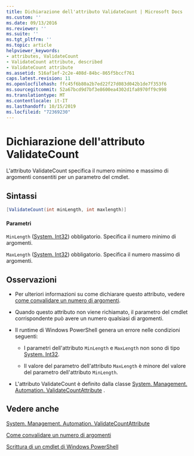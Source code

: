 ```yaml
---
title: Dichiarazione dell'attributo ValidateCount | Microsoft Docs
ms.custom: ''
ms.date: 09/13/2016
ms.reviewer: ''
ms.suite: ''
ms.tgt_pltfrm: ''
ms.topic: article
helpviewer_keywords:
- attributes, ValidateCount
- ValidateCount attribute, described
- ValidateCount attribute
ms.assetid: 516af1ef-2c2e-408d-84bc-865f5bccf761
caps.latest.revision: 11
ms.openlocfilehash: ffc45f6b80a2b7ed22f27d083d042b1de7f353f6
ms.sourcegitcommit: 52a67bcd9d7bf3e8600ea4302d1fa8970ff9c998
ms.translationtype: MT
ms.contentlocale: it-IT
ms.lasthandoff: 10/15/2019
ms.locfileid: "72369230"
---
```

# <a name="validatecount-attribute-declaration"></a>Dichiarazione dell'attributo ValidateCount

L'attributo ValidateCount specifica il numero minimo e massimo di argomenti consentiti per un parametro del cmdlet.

## <a name="syntax"></a>Sintassi

```csharp
[ValidateCount(int minLength, int maxlength)]
```

#### <a name="parameters"></a>Parametri

`MinLength` ([System. Int32][]) obbligatorio. Specifica il numero minimo di argomenti.

`MaxLength` ([System. Int32][]) obbligatorio. Specifica il numero massimo di argomenti.

## <a name="remarks"></a>Osservazioni

- Per ulteriori informazioni su come dichiarare questo attributo, vedere [come convalidare un numero di argomenti][].

- Quando questo attributo non viene richiamato, il parametro del cmdlet corrispondente può avere un numero qualsiasi di argomenti.

- Il runtime di Windows PowerShell genera un errore nelle condizioni seguenti:

    - I parametri dell'attributo `MinLength` e `MaxLength` non sono di tipo [System. Int32][].

    - Il valore del parametro dell'attributo `MaxLength` è minore del valore del parametro dell'attributo `MinLength`.

- L'attributo ValidateCount è definito dalla classe [System. Management. Automation. ValidateCountAttribute][] .

## <a name="see-also"></a>Vedere anche

[System. Management. Automation. ValidateCountAttribute][]

[Come convalidare un numero di argomenti][]

[Scrittura di un cmdlet di Windows PowerShell][]

[Come convalidare un numero di argomenti]: how-to-validate-an-argument-count.md
[Scrittura di un cmdlet di Windows PowerShell]: writing-a-windows-powershell-cmdlet.md

[System. Int32]: /dotnet/api/System.Int32
[System. Management. Automation. ValidateCountAttribute]: /dotnet/api/System.Management.Automation.ValidateCountAttribute
